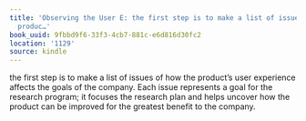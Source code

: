 ```yaml
---
title: 'Observing the User E: the first step is to make a list of issues of how the
  produc…'
book_uuid: 9fbbd9f6-33f3-4cb7-881c-e6d816d30fc2
location: '1129'
source: kindle
---
```


the first step is to make a list of issues of how the product’s user experience affects the goals of the company. Each issue represents a goal for the research program; it focuses the research plan and helps uncover how the product can be improved for the greatest benefit to the company.